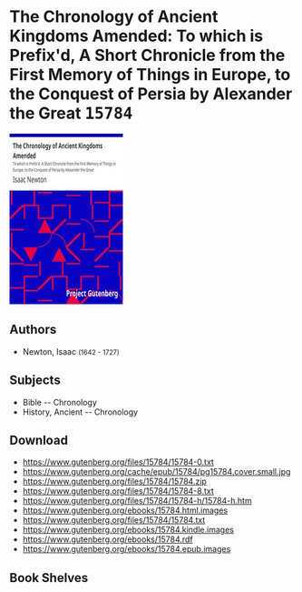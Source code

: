 # The Chronology of Ancient Kingdoms Amended: To which is Prefix'd, A Short Chronicle from the First Memory of Things in Europe, to the Conquest of Persia by Alexander the Great <kbd>15784</kbd>

![](./cover.medium.jpg "")

## Authors


 - Newton, Isaac <small>(1642 - 1727)</small>

## Subjects


 - Bible -- Chronology
 - History, Ancient -- Chronology

## Download


 - https://www.gutenberg.org/files/15784/15784-0.txt
 - https://www.gutenberg.org/cache/epub/15784/pg15784.cover.small.jpg
 - https://www.gutenberg.org/files/15784/15784.zip
 - https://www.gutenberg.org/files/15784/15784-8.txt
 - https://www.gutenberg.org/files/15784/15784-h/15784-h.htm
 - https://www.gutenberg.org/ebooks/15784.html.images
 - https://www.gutenberg.org/files/15784/15784.txt
 - https://www.gutenberg.org/ebooks/15784.kindle.images
 - https://www.gutenberg.org/ebooks/15784.rdf
 - https://www.gutenberg.org/ebooks/15784.epub.images

## Book Shelves


